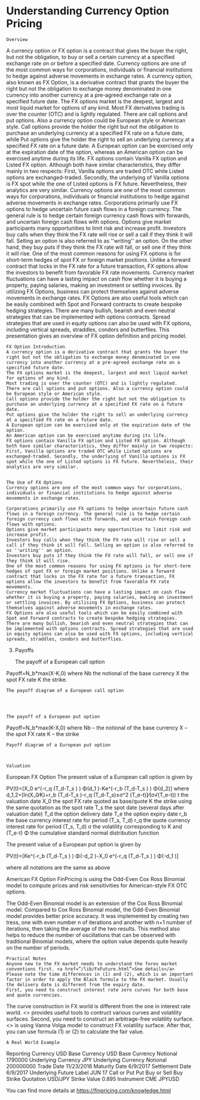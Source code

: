 # Understanding Currency Option Pricing

	Overview
A currency option or FX option is a contract that gives the buyer the right, but not the obligation, to buy or sell a certain currency at a specified exchange rate on or before a specified date. Currency options are one of the most common ways for corporations, individuals or financial institutions to hedge against adverse movements in exchange rates. 
A currency option, also known as FX Option, is a derivative contract that grants the buyer the right but not the obligation to exchange money denominated in one currency into another currency at a pre-agreed exchange rate on a specified future date. The FX options market is the deepest, largest and most liquid market for options of any kind. Most FX derivatives trading is over the counter (OTC) and is lightly regulated. 
There are call options and put options. Also a currency option could be European style or American style. Call options provide the holder the right but not the obligation to purchase an underlying currency at a specified FX rate on a future date, while Put options give the holder the right to sell an underlying currency at a specified FX rate on a future date. A European option can be exercised only at the expiration date of the option, whereas an American option can be exercised anytime during its life.
FX options contain Vanilla FX option and Listed FX option. Although both have similar characteristics, they differ mainly in two respects: First, Vanilla options are traded OTC while Listed options are exchanged-traded. Secondly, the underlying of Vanilla options is FX spot while the one of Listed options is FX future. Nevertheless, their analytics are very similar.
Currency options are one of the most common ways for corporations, individuals or financial institutions to hedge against adverse movements in exchange rates. Corporations primarily use FX options to hedge uncertain future cash flows in a foreign currency. The general rule is to hedge certain foreign currency cash flows with forwards, and uncertain foreign cash flows with options.
Options give market participants many opportunities to limit risk and increase profit. Investors buy calls when they think the FX rate will rise or sell a call if they think it will fall. Selling an option is also referred to as ''writing'' an option. On the other hand, they buy puts if they think the FX rate will fall, or sell one if they think it will rise.
One of the most common reasons for using FX options is for short-term hedges of spot FX or foreign market positions. Unlike a forward contract that locks in the FX rate for a future transaction, FX options allow the investors to benefit from favorable FX rate movements. Currency market fluctuations can have a lasting impact on cash flow whether it is buying a property, paying salaries, making an investment or settling invoices. By utilizing FX Options, business can protect themselves against adverse movements in exchange rates.
FX Options are also useful tools which can be easily combined with Spot and Forward contracts to create bespoke hedging strategies. There are many bullish, bearish and even neutral strategies that can be implemented with options contracts. Spread strategies that are used in equity options can also be used with FX options, including vertical spreads, straddles, condors and butterflies. This presentation gives an overview of FX option definition and pricing model. 

	FX Option Introduction
	A currency option is a derivative contract that grants the buyer the right but not the obligation to exchange money denominated in one currency into another currency at a pre-agreed exchange rate on a specified future date.
	The FX options market is the deepest, largest and most liquid market for options of any kind. 
	Most trading is over the counter (OTC) and is lightly regulated.
	There are call options and put options. Also a currency option could be European style or American style.
	Call options provide the holder the right but not the obligation to purchase an underlying currency at a specified FX rate on a future date.
	Put options give the holder the right to sell an underlying currency at a specified FX rate on a future date.
	A European option can be exercised only at the expiration date of the option.
	An American option can be exercised anytime during its life.
	FX options contain Vanilla FX option and Listed FX option. Although both have similar characteristics, they differ mainly in two respects: First, Vanilla options are traded OTC while Listed options are exchanged-traded. Secondly, the underlying of Vanilla options is FX spot while the one of Listed options is FX future. Nevertheless, their analytics are very similar.


	The Use of FX Options
	Currency options are one of the most common ways for corporations, individuals or financial institutions to hedge against adverse movements in exchange rates.

	Corporations primarily use FX options to hedge uncertain future cash flows in a foreign currency. The general rule is to hedge certain foreign currency cash flows with forwards, and uncertain foreign cash flows with options.
	Options give market participants many opportunities to limit risk and increase profit. 
	Investors buy calls when they think the FX rate will rise or sell a call if they think it will fall. Selling an option is also referred to as ''writing'' an option.
	Investors buy puts if they think the FX rate will fall, or sell one if they think it will rise.
	One of the most common reasons for using FX options is for short-term hedges of spot FX or foreign market positions. Unlike a forward contract that locks in the FX rate for a future transaction, FX options allow the investors to benefit from favorable FX rate movements.
	Currency market fluctuations can have a lasting impact on cash flow whether it is buying a property, paying salaries, making an investment or settling invoices. By utilising FX Options, business can protect themselves against adverse movements in exchange rates.
	FX Options are also useful tools which can be easily combined with Spot and Forward contracts to create bespoke hedging strategies.
	There are many bullish, bearish and even neutral strategies that can be implemented with options contracts. Spread strategies that are used in equity options can also be used with FX options, including vertical spreads, straddles, condors and butterflies.

3. 	Payoffs

	The payoff of a European call option

Payoff=N_b*max(X-K,0)
where 
Nb 	the notional of the base currency
X	the spot FX rate
K 	the strike.

	The payoff diagram of a European call option


 

	The payoff of a European put option

Payoff=N_b*max(K-X,0)
where 
Nb – the notional of the base currency
X – the spot FX rate
K – the strike

	Payoff diagram of a European put option

 

	Valuation
European FX Option
The present value of a European call option is given by

 PV(t)=[X_0 e^(-r_q (T_d-T_s ) ) Φ(d_1 )-Ke^(-r_b (T_d-T_s ) ) Φ(d_2)]
where
	d_1,2=[ln(X_0⁄K)+r_b (T_d-T_s )-r_q (T_d-T_s)±σ^2 (T_e-t)]⁄(σ√(T_e-t))
	t 	the valuation date
	X_0 	the spot FX rate quoted as base/quote
	K 	the strike using the same quotation as the spot rate
	T_s 	the spot date (several days after valuation date)
	T_d 	the option delivery date
	T_e 	the option expiry date
	r_b 	the base currency interest rate for period (T_s, T_d)
	r_q 	the quote currency interest rate for period (T_s, T_d)
	σ 	the volatility corresponding to K and (T_e-t)
	Φ 	the cumulative standard normal distribution function

The present value of a European put option is given by

 PV(t)=[Ke^(-r_b (T_d-T_s ) ) Φ(-d_2 )-X_0 e^(-r_q (T_d-T_s ) ) Φ(-d_1 )]

where all notations are the same as above

American FX Option
FinPricing is using the Odd-Even Cox Ross Binomial model to compute prices and risk sensitivities for American-style FX OTC options. 

The Odd-Even Binomial model is an extension of the Cox Ross Binomial model. Compared to Cox Ross Binomial model, the Odd-Even Binomial model provides better price accuracy. It was implemented by creating two tress, one with even number n of iterations and another with n+1 number of iterations, then taking the average of the two results. This method also helps to reduce the number of oscillations that can be observed with traditional Binomial models, where the option value depends quite heavily on the number of periods. 

	Practical Notes
	Anyone new to the FX market needs to understand the forex market conventions first. <a href=”/lib/FxFuture.html”>See details</a>
	Please note the time differences in (1) and (2), which is an important factor in order to apply the Black formula to the FX market. Usually the delivery date is different from the expiry date.
	First, you need to construct interest rate zero curves for both base and quote currencies.
The curve construction in FX world is different from the one in interest rate world. <> provides useful tools to contruct various curves and volatility surfaces.
	Second, you need to construct an arbitrage-free volatility surface. <> is using Vanna Volga model to construct FX volatility surface.
	After that, you can use formula (1) or (2) to calculate the fair value.


	A Real World Example
Reporting Currency	USD
Base Currency	USD
Base Currency Notional	1790000
Underlying Currency	JPY
Underlying Currency Notional	200000000
Trade Date	11/23/2016
Maturity Date	6/9/2017
Settlement Date	6/9/2017
Underlying Future Label	JUN 17
Call or Put	Put
Buy or Sell	Buy
Strike Quotation	USD/JPY
Strike Value	0.895
Instrument	CME JPYUSD


You can find more details at
https://finpricing.com/knowledge.html
